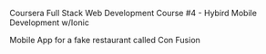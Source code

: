 Coursera Full Stack Web Development
Course #4 - Hybird Mobile Development w/Ionic

Mobile App for a fake restaurant called Con Fusion
